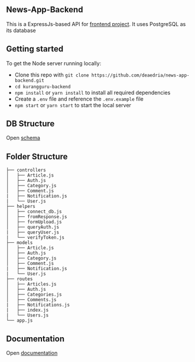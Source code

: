 ## News-App-Backend
This is a ExpressJs-based API for [frontend project](https://github.com/deaedria/news-app-frontend.git). It uses PostgreSQL as its database

## Getting started

To get the Node server running locally:

* Clone this repo with `git clone https://github.com/deaedria/news-app-backend.git`
* `cd kurangguru-backend`
* `npm install` or `yarn install` to install all required dependencies
* Create a `.env` file and reference the `.env.example` file
* `npm start` or `yarn start` to start the local server

## DB Structure

Open [schema](https://drawsql.app/dea/diagrams/Kurangguru)

## Folder Structure

    ├── controllers                    
    │   ├── Article.js              
    │   ├── Auth.js              
    │   ├── Category.js             
    │   ├── Comment.js
    |   ├── Notification.js
    |   └── User.js
    ├── helpers
    │   ├── connect_db.js
    │   ├── fromResponse.js              
    │   ├── formUpload.js             
    │   ├── queryAuth.js
    |   ├── queryUser.js
    |   └── verifyToken.js
    ├── models
    │   ├── Article.js              
    │   ├── Auth.js              
    │   ├── Category.js             
    │   ├── Comment.js
    |   ├── Notification.js
    |   └── User.js
    ├── routes
    │   ├── Articles.js              
    │   ├── Auth.js              
    │   ├── Categories.js             
    │   ├── Comments.js
    |   ├── Notifications.js
    |   ├── index.js
    |   └── Users.js
    └── app.js
    
## Documentation

Open [documentation](https://documenter.getpostman.com/view/14707903/TzeTJp9b) 
